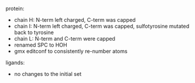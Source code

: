 
protein:
 - chain H: N-term left charged, C-term was capped
 - chain I: N-term left charged, C-term was capped, sulfotyrosine mutated back to tyrosine
 - chain L: N-term and C-term were capped
 - renamed SPC to HOH
 - gmx editconf to consistently re-number atoms

ligands:
 - no changes to the initial set

